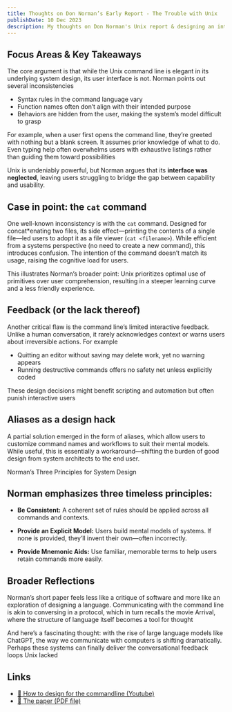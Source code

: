 ```yaml
---
title: Thoughts on Don Norman’s Early Report - The Trouble with Unix
publishDate: 10 Dec 2023
description: My thoughts on Don Norman's Unix report & designing an interface without a GUI
---
```



## Focus Areas & Key Takeaways

The core argument is that while the Unix command line is elegant in its underlying system design, its user interface is not. Norman points out several inconsistencies

* Syntax rules in the command language vary
* Function names often don’t align with their intended purpose
* Behaviors are hidden from the user, making the system’s model difficult to grasp

For example, when a user first opens the command line, they’re greeted with nothing but a blank screen. It assumes prior knowledge of what to do. Even typing help often overwhelms users with exhaustive listings rather than guiding them toward possibilities

Unix is undeniably powerful, but Norman argues that its **interface was neglected**, leaving users struggling to bridge the gap between capability and usability.


## Case in point: the `cat` command

One well-known inconsistency is with the `cat` command. Designed for concat*enating two files, its side effect—printing the contents of a single file—led users to adopt it as a file viewer (`cat <filename>`). While efficient from a systems perspective (no need to create a new command), this introduces confusion. The intention of the command doesn’t match its usage, raising the cognitive load for users.

This illustrates Norman’s broader point: Unix prioritizes optimal use of primitives over user comprehension, resulting in a steeper learning curve and a less friendly experience.


## Feedback (or the lack thereof)

Another critical flaw is the command line’s limited interactive feedback. Unlike a human conversation, it rarely acknowledges context or warns users about irreversible actions. For example

* Quitting an editor without saving may delete work, yet no warning appears
* Running destructive commands offers no safety net unless explicitly coded

These design decisions might benefit scripting and automation but often punish interactive users


## Aliases as a design hack

A partial solution emerged in the form of aliases, which allow users to customize command names and workflows to suit their mental models. While useful, this is essentially a workaround—shifting the burden of good design from system architects to the end user.

Norman’s Three Principles for System Design

## Norman emphasizes three timeless principles:

* **Be Consistent:** A coherent set of rules should be applied across all commands and contexts.

* **Provide an Explicit Model:** Users build mental models of systems. If none is provided, they’ll invent their own—often incorrectly.

* **Provide Mnemonic Aids:** Use familiar, memorable terms to help users retain commands more easily.

## Broader Reflections

Norman’s short paper feels less like a critique of software and more like an exploration of designing a language. Communicating with the command line is akin to conversing in a protocol, which in turn recalls the movie Arrival, where the structure of language itself becomes a tool for thought

And here’s a fascinating thought: with the rise of large language models like ChatGPT, the way we communicate with computers is shifting dramatically. Perhaps these systems can finally deliver the conversational feedback loops Unix lacked

## Links

- [🔗 How to design for the commandline (Youtube)](https://www.youtube.com/watch?v=zsjeZZVAk1E)
- [🔗 The paper (PDF file)](https://people.computing.clemson.edu/~jmarty/courses/LinuxStuff/NormanTheTroublewithUnix.ScanofDatamation1981.pdf)